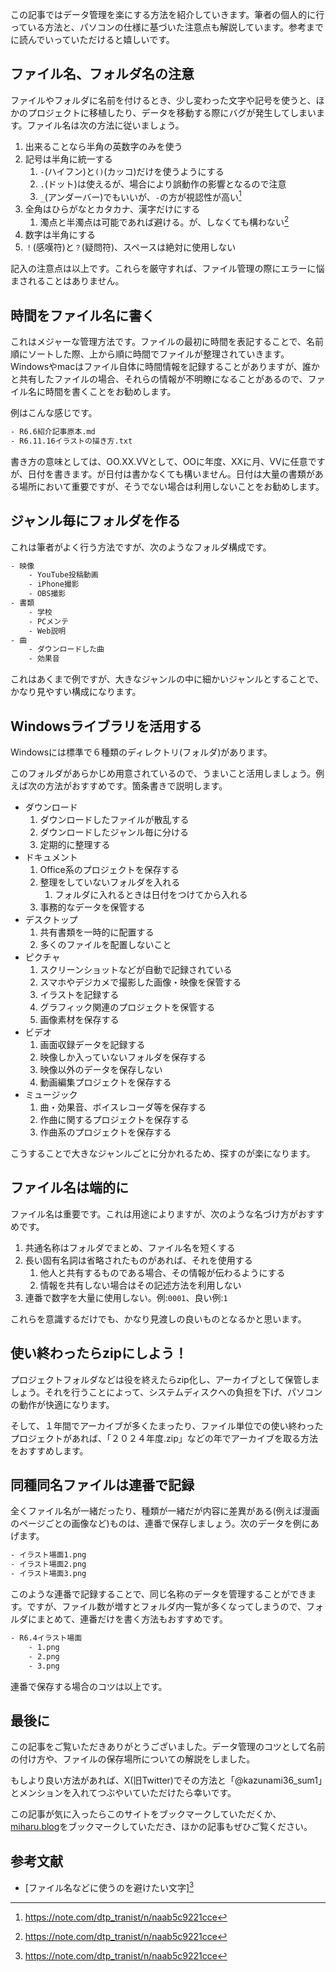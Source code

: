 この記事ではデータ管理を楽にする方法を紹介していきます。筆者の個人的に行っている方法と、パソコンの仕様に基づいた注意点も解説しています。参考までに読んでいっていただけると嬉しいです。

## ファイル名、フォルダ名の注意
ファイルやフォルダに名前を付けるとき、少し変わった文字や記号を使うと、ほかのプロジェクトに移植したり、データを移動する際にバグが発生してしまいます。ファイル名は次の方法に従いましょう。
1. 出来ることなら半角の英数字のみを使う
1. 記号は半角に統一する
    1. `-`(ハイフン)と`()`(カッコ)だけを使うようにする
    1. `.`(ドット)は使えるが、場合により誤動作の影響となるので注意
    1. `_`(アンダーバー)でもいいが、`-`の方が視認性が高い[^1]
1. 全角はひらがなとカタカナ、漢字だけにする
    1. 濁点と半濁点は可能であれば避ける。が、しなくても構わない[^1]
1. 数字は半角にする
1. `！`(感嘆符)と`？`(疑問符)、スペースは絶対に使用しない

記入の注意点は以上です。これらを厳守すれば、ファイル管理の際にエラーに悩まされることはありません。

## 時間をファイル名に書く
これはメジャーな管理方法です。ファイルの最初に時間を表記することで、名前順にソートした際、上から順に時間でファイルが整理されていきます。Windowsやmacはファイル自体に時間情報を記録することがありますが、誰かと共有したファイルの場合、それらの情報が不明瞭になることがあるので、ファイル名に時間を書くことをお勧めします。

例はこんな感じです。
```txt
- R6.6紹介記事原本.md
- R6.11.16イラストの描き方.txt
```
書き方の意味としては、OO.XX.VVとして、OOに年度、XXに月、VVに任意ですが、日付を書きます。が日付は書かなくても構いません。日付は大量の書類がある場所において重要ですが、そうでない場合は利用しないことをお勧めします。

## ジャンル毎にフォルダを作る
これは筆者がよく行う方法ですが、次のようなフォルダ構成です。
```txt
- 映像
    - YouTube投稿動画
    - iPhone撮影
    - OBS撮影
- 書類
    - 学校
    - PCメンテ
    - Web説明
- 曲
    - ダウンロードした曲
    - 効果音
```
これはあくまで例ですが、大きなジャンルの中に細かいジャンルとすることで、かなり見やすい構成になります。

## Windowsライブラリを活用する
Windowsには標準で６種類のディレクトリ(フォルダ)があります。

このフォルダがあらかじめ用意されているので、うまいこと活用しましょう。例えば次の方法がおすすめです。箇条書きで説明します。
- ダウンロード
    1. ダウンロードしたファイルが散乱する
    1. ダウンロードしたジャンル毎に分ける
    1. 定期的に整理する
- ドキュメント
    1. Office系のプロジェクトを保存する
    1. 整理をしていないフォルダを入れる
        1. フォルダに入れるときは日付をつけてから入れる
    1. 事務的なデータを保管する
- デスクトップ
    1. 共有書類を一時的に配置する
    1. 多くのファイルを配置しないこと
- ピクチャ
    1. スクリーンショットなどが自動で記録されている
    1. スマホやデジカメで撮影した画像・映像を保管する
    1. イラストを記録する
    1. グラフィック関連のプロジェクトを保管する
    1. 画像素材を保存する
- ビデオ
    1. 画面収録データを記録する
    1. 映像しか入っていないフォルダを保存する
    1. 映像以外のデータを保存しない
    1. 動画編集プロジェクトを保存する
- ミュージック
    1. 曲・効果音、ボイスレコーダ等を保存する
    1. 作曲に関するプロジェクトを保存する
    1. 作曲系のプロジェクトを保存する

こうすることで大きなジャンルごとに分かれるため、探すのが楽になります。

## ファイル名は端的に
ファイル名は重要です。これは用途によりますが、次のような名づけ方がおすすめです。
1. 共通名称はフォルダでまとめ、ファイル名を短くする
2. 長い固有名詞は省略されたものがあれば、それを使用する
    1. 他人と共有するものである場合、その情報が伝わるようにする
    2. 情報を共有しない場合はその記述方法を利用しない
3. 連番で数字を大量に使用しない。例:`0001`、良い例:`1`

これらを意識するだけでも、かなり見渡しの良いものとなるかと思います。

## 使い終わったらzipにしよう！
プロジェクトフォルダなどは役を終えたらzip化し、アーカイブとして保管しましょう。それを行うことによって、システムディスクへの負担を下げ、パソコンの動作が快適になります。

そして、１年間でアーカイブが多くたまったり、ファイル単位での使い終わったプロジェクトがあれば、「２０２４年度.zip」などの年でアーカイブを取る方法をおすすめします。

## 同種同名ファイルは連番で記録
全くファイル名が一緒だったり、種類が一緒だが内容に差異がある(例えば漫画のページごとの画像など)ものは、連番で保存しましょう。次のデータを例にあげます。
```txt
- イラスト場面1.png
- イラスト場面2.png
- イラスト場面3.png
```
このような連番で記録することで、同じ名称のデータを管理することができます。ですが、ファイル数が増すとフォルダ内一覧が多くなってしまうので、フォルダにまとめて、連番だけを書く方法もおすすめです。
```txt
- R6.4イラスト場面
    - 1.png
    - 2.png
    - 3.png
```
連番で保存する場合のコツは以上です。

## 最後に
この記事をご覧いただきありがとうございました。データ管理のコツとして名前の付け方や、ファイルの保存場所についての解説をしました。

もしより良い方法があれば、X(旧Twitter)でその方法と「@kazunami36_sum1」とメンションを入れてつぶやいていただけたら幸いです。

この記事が気に入ったらこのサイトをブックマークしていただくか、[miharu.blog](https://miharu.blog)をブックマークしていただき、ほかの記事もぜひご覧ください。

## 参考文献
- [ファイル名などに使うのを避けたい文字][^1]

[^1]: https://note.com/dtp_tranist/n/naab5c9221cce
